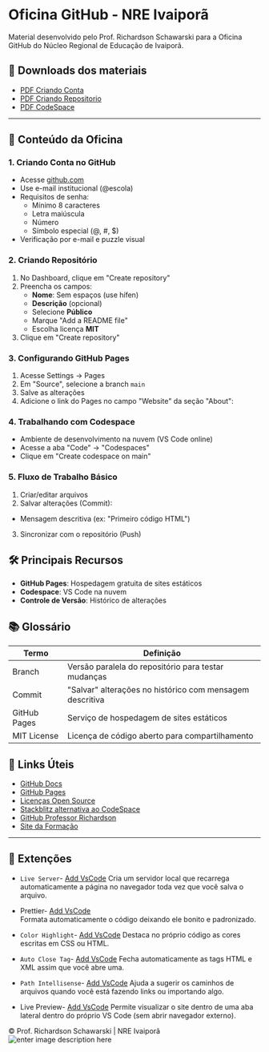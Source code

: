 # Oficina GitHub - NRE Ivaiporã

Material desenvolvido pelo Prof. Richardson Schawarski para a 
Oficina GitHub do Núcleo Regional de Educação de Ivaiporã.

## 🔗 Downloads dos materiais
- [PDF Criando Conta](https://github.com/professorrichardson/SiteFormacaoIVP2025/blob/main/materiais/Material%20GitHub-CriandoConta.pdf)
-  [PDF Criando Repositorio](https://github.com/professorrichardson/SiteFormacaoIVP2025/blob/main/materiais/Material%20GitHub-CriandoRepositorio.pdf)
- [PDF CodeSpace](https://github.com/professorrichardson/SiteFormacaoIVP2025/blob/main/materiais/Material%20GitHub-CodeSpace.pdf)
---

## 📌 Conteúdo da Oficina

### 1. Criando Conta no GitHub
- Acesse [github.com](https://github.com)
- Use e-mail institucional (@escola)
- Requisitos de senha:
  - Mínimo 8 caracteres
  - Letra maiúscula
  - Número
  - Símbolo especial (@, #, $)
- Verificação por e-mail e puzzle visual

### 2. Criando Repositório
1. No Dashboard, clique em "Create repository"
2. Preencha os campos:
   - **Nome**: Sem espaços (use hífen)
   - **Descrição** (opcional)
   - Selecione **Público**
   - Marque "Add a README file"
   - Escolha licença **MIT**
3. Clique em "Create repository"

### 3. Configurando GitHub Pages
1. Acesse Settings → Pages
2. Em "Source", selecione a branch `main`
3. Salve as alterações
4. Adicione o link do Pages no campo "Website" da seção "About":
### 4. Trabalhando com Codespace
- Ambiente de desenvolvimento na nuvem (VS Code online)
- Acesse a aba "Code" → "Codespaces"
- Clique em "Create codespace on main"

### 5. Fluxo de Trabalho Básico
1. Criar/editar arquivos
2. Salvar alterações (Commit):
- Mensagem descritiva (ex: "Primeiro código HTML")
3. Sincronizar com o repositório (Push)

## 🛠 Principais Recursos
- **GitHub Pages**: Hospedagem gratuita de sites estáticos
- **Codespace**: VS Code na nuvem
- **Controle de Versão**: Histórico de alterações

## 📚 Glossário
| Termo | Definição |
|-------|-----------|
| Branch | Versão paralela do repositório para testar mudanças |
| Commit | "Salvar" alterações no histórico com mensagem descritiva |
| GitHub Pages | Serviço de hospedagem de sites estáticos |
| MIT License | Licença de código aberto para compartilhamento |

## 🔗 Links Úteis
- [GitHub Docs](https://docs.github.com)
- [GitHub Pages](https://pages.github.com)
- [Licenças Open Source](https://choosealicense.com)
- [Stackblitz alternativa ao CodeSpace](https://stackblitz.com/)
- [GitHub Professor Richardson](https://github.com/professorrichardson)
- [Site da Formação](https://professorrichardson.github.io/SiteFormacaoIVP2025/)

---

## 🔗  Extenções

  - `Live Server`- [Add VsCode](https://marketplace.visualstudio.com/items?itemName=ritwickdey.LiveServer)
  Cria um servidor local que recarrega automaticamente a página no navegador toda vez que você salva o arquivo.
-  Prettier- [Add VsCode](https://marketplace.visualstudio.com/items?itemName=esbenp.prettier-vscode)   
Formata automaticamente o código deixando ele bonito e padronizado.     
- `Color Highlight`- [Add VsCode](https://marketplace.visualstudio.com/items?itemName=naumovs.color-highlight)
Destaca no próprio código as cores escritas em CSS ou HTML.  

- `Auto Close Tag`- [Add VsCode](https://marketplace.visualstudio.com/items?itemName=formulahendry.auto-close-tag)
  Fecha automaticamente as tags HTML e XML assim que você abre uma.     
 - `Path Intellisense`- [Add VsCode](https://marketplace.visualstudio.com/items?itemName=christian-kohler.path-intellisense)
 Ajuda a sugerir os caminhos de arquivos quando você está fazendo links ou importando algo.
 - Live Preview- [Add VsCode](https://marketplace.visualstudio.com/items?itemName=ms-vscode.live-server)
 Permite visualizar o site dentro de uma aba lateral dentro do próprio VS Code (sem abrir navegador externo).

&copy; Prof. Richardson Schawarski | NRE Ivaiporã
![enter image description here](https://private-user-images.githubusercontent.com/125823124/456286414-8bb872f6-388d-431c-8c78-20e3745d8451.png?jwt=eyJhbGciOiJIUzI1NiIsInR5cCI6IkpXVCJ9.eyJpc3MiOiJnaXRodWIuY29tIiwiYXVkIjoicmF3LmdpdGh1YnVzZXJjb250ZW50LmNvbSIsImtleSI6ImtleTUiLCJleHAiOjE3NTAyMTQ3NzMsIm5iZiI6MTc1MDIxNDQ3MywicGF0aCI6Ii8xMjU4MjMxMjQvNDU2Mjg2NDE0LThiYjg3MmY2LTM4OGQtNDMxYy04Yzc4LTIwZTM3NDVkODQ1MS5wbmc_WC1BbXotQWxnb3JpdGhtPUFXUzQtSE1BQy1TSEEyNTYmWC1BbXotQ3JlZGVudGlhbD1BS0lBVkNPRFlMU0E1M1BRSzRaQSUyRjIwMjUwNjE4JTJGdXMtZWFzdC0xJTJGczMlMkZhd3M0X3JlcXVlc3QmWC1BbXotRGF0ZT0yMDI1MDYxOFQwMjQxMTNaJlgtQW16LUV4cGlyZXM9MzAwJlgtQW16LVNpZ25hdHVyZT1kMzRmZWRiODhhNDc5MjRhMjI1MmFkNzBlNjQwOGJhNGQ3ZWY1ZDQxNGE1OTNhOTU4MzRhZjIxOWFiMjYzM2RkJlgtQW16LVNpZ25lZEhlYWRlcnM9aG9zdCJ9.vKjyudm97PZ_GXN8KVSiGcP6jnd7zP-e7HLok5DC6VM)
